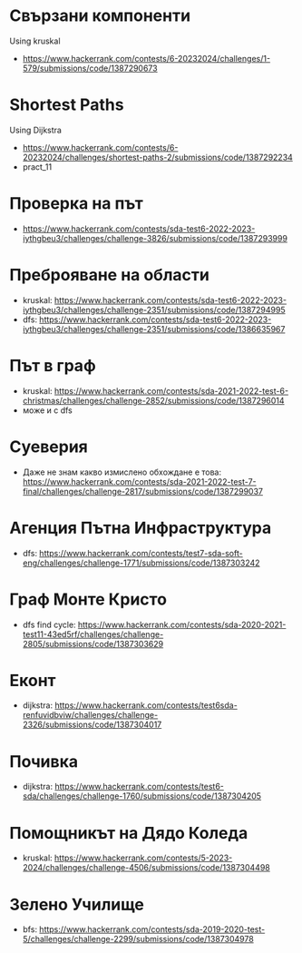 # Свързани компоненти
Using kruskal
* https://www.hackerrank.com/contests/6-20232024/challenges/1-579/submissions/code/1387290673

# Shortest Paths
Using Dijkstra
* https://www.hackerrank.com/contests/6-20232024/challenges/shortest-paths-2/submissions/code/1387292234
* pract_11

# Проверка на път
* https://www.hackerrank.com/contests/sda-test6-2022-2023-iythgbeu3/challenges/challenge-3826/submissions/code/1387293999

# Преброяване на области
* kruskal: https://www.hackerrank.com/contests/sda-test6-2022-2023-iythgbeu3/challenges/challenge-2351/submissions/code/1387294995
* dfs: https://www.hackerrank.com/contests/sda-test6-2022-2023-iythgbeu3/challenges/challenge-2351/submissions/code/1386635967

# Път в граф
* kruskal: https://www.hackerrank.com/contests/sda-2021-2022-test-6-christmas/challenges/challenge-2852/submissions/code/1387296014
* може и с dfs

# Суеверия
* Даже не знам какво измислено обхождане е това: https://www.hackerrank.com/contests/sda-2021-2022-test-7-final/challenges/challenge-2817/submissions/code/1387299037

# Агенция Пътна Инфраструктура
* dfs: https://www.hackerrank.com/contests/test7-sda-soft-eng/challenges/challenge-1771/submissions/code/1387303242

# Граф Монте Кристо
* dfs find cycle: https://www.hackerrank.com/contests/sda-2020-2021-test11-43ed5rf/challenges/challenge-2805/submissions/code/1387303629

# Еконт
* dijkstra: https://www.hackerrank.com/contests/test6sda-renfuvidbviw/challenges/challenge-2326/submissions/code/1387304017

# Почивка
* dijkstra: https://www.hackerrank.com/contests/test6-sda/challenges/challenge-1760/submissions/code/1387304205

# Помощникът на Дядо Коледа
* kruskal: https://www.hackerrank.com/contests/5-2023-2024/challenges/challenge-4506/submissions/code/1387304498

# Зелено Училище
* bfs: https://www.hackerrank.com/contests/sda-2019-2020-test-5/challenges/challenge-2299/submissions/code/1387304978
